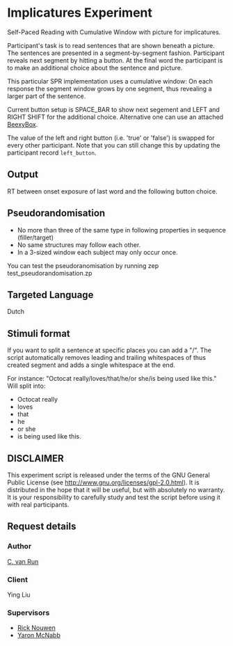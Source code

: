 # Implicatures Experiment
Self-Paced Reading with Cumulative Window with picture for implicatures.

Participant's task is to read sentences that are shown beneath a picture. The sentences are presented in a segment-by-segment fashion. Participant reveals next segment by hitting a button. At the final word the participant is to make an additional choice about the sentence and picture.

This particular SPR implementation uses a cumulative window: On each response the segment window grows by one segment, thus revealing a larger part of the sentence.

Current button setup is SPACE_BAR to show next segement and LEFT and RIGHT SHIFT for the additional choice. Alternative one can use an attached [BeexyBox](http://www.beexy.org/responseboxes/).

The value of the left and right button (i.e. 'true' or 'false') is swapped for every other participant. Note that you can
still change this by updating the participant record `left_button`.
## Output
RT between onset exposure of last word and the following button choice.

## Pseudorandomisation
* No more than three of the same type in following properties in sequence (filler/target)
* No same structures may follow each other.
* In a 3-sized window each subject may only occur once.

You can test the pseudoranomisation by running
 zep test_pseudorandomisation.zp

## Targeted Language
Dutch

## Stimuli format
If you want to split a sentence at specific places you can add a "/". The script automatically removes leading and trailing whitespaces of thus created segment and adds a single whitespace at the end.

For instance:
 "Octocat really/loves/that/he/or she/is being used like this."
Will split into:
* Octocat really
* loves
* that
* he
* or she
* is being used like this.

## DISCLAIMER
This experiment script is released under the terms of the GNU General Public License (see http://www.gnu.org/licenses/gpl-2.0.html). It is distributed in the hope that it will be useful, but with absolutely no warranty. It is your responsibility to carefully study and test the script before using it with real participants.

## Request details
### Author
[C. van Run](http://www.uu.nl/staff/CPAvanRun)
### Client
Ying Liu
### Supervisors
* [Rick Nouwen](http://www.uu.nl/medewerkers/RWFNouwen)
* [Yaron McNabb](http://www.uu.nl/medewerkers/YMcNabb)
